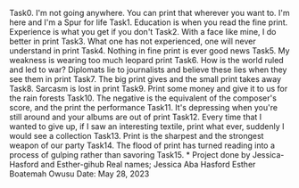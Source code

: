 Task0. I'm not going anywhere. You can print that wherever you want to. I'm here and I'm a Spur for life
Task1. Education is when you read the fine print. Experience is what you get if you don't
Task2. With a face like mine, I do better in print
Task3. What one has not experienced, one will never understand in print
Task4. Nothing in fine print is ever good news
Task5. My weakness is wearing too much leopard print
Task6. How is the world ruled and led to war? Diplomats lie to journalists and believe these lies when they see them in print
Task7. The big print gives and the small print takes away
Task8. Sarcasm is lost in print
Task9. Print some money and give it to us for the rain forests
Task10. The negative is the equivalent of the composer's score, and the print the performance
Task11. It's depressing when you're still around and your albums are out of print
Task12. Every time that I wanted to give up, if I saw an interesting textile, print what ever, suddenly I would see a collection
Task13. Print is the sharpest and the strongest weapon of our party
Task14. The flood of print has turned reading into a process of gulping rather than savoring
Task15. *
Project done by Jessica-Hasford and Esther-gihub
Real names; Jessica Aba Hasford
Esther Boatemah Owusu
Date: May 28, 2023
